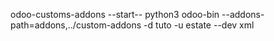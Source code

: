 odoo-customs-addons
--start-- python3 odoo-bin --addons-path=addons,../custom-addons -d tuto -u estate --dev xml

